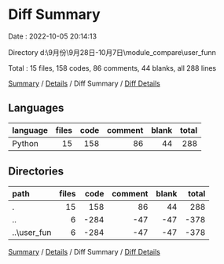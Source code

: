 # Diff Summary

Date : 2022-10-05 20:14:13

Directory d:\\9月份\\9月28日-10月7日\\module_compare\\user_funn

Total : 15 files,  158 codes, 86 comments, 44 blanks, all 288 lines

[Summary](results.md) / [Details](details.md) / Diff Summary / [Diff Details](diff-details.md)

## Languages
| language | files | code | comment | blank | total |
| :--- | ---: | ---: | ---: | ---: | ---: |
| Python | 15 | 158 | 86 | 44 | 288 |

## Directories
| path | files | code | comment | blank | total |
| :--- | ---: | ---: | ---: | ---: | ---: |
| . | 15 | 158 | 86 | 44 | 288 |
| .. | 6 | -284 | -47 | -47 | -378 |
| ..\\user_fun | 6 | -284 | -47 | -47 | -378 |

[Summary](results.md) / [Details](details.md) / Diff Summary / [Diff Details](diff-details.md)